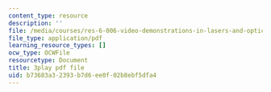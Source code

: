 ```yaml
---
content_type: resource
description: ''
file: /media/courses/res-6-006-video-demonstrations-in-lasers-and-optics-spring-2008/b73683a32393b7d6ee0f02b8ebf5dfa4_nhAfQ_551xo.pdf
file_type: application/pdf
learning_resource_types: []
ocw_type: OCWFile
resourcetype: Document
title: 3play pdf file
uid: b73683a3-2393-b7d6-ee0f-02b8ebf5dfa4
---
```

